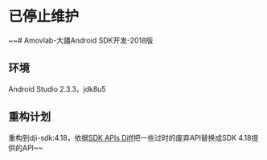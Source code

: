 # 已停止维护
~~# Amovlab-大疆Android SDK开发-2018版

## 环境
Android Studio 2.3.3，jdk8u5
## 重构计划
重构到dji-sdk:4.18，依据[SDK APIs Diff](https://github.com/dji-sdk/Mobile-SDK-Android/tree/master/docs/SDK%20APIs%20Diff)把一些过时的废弃API替换成SDK 4.18提供的API~~
